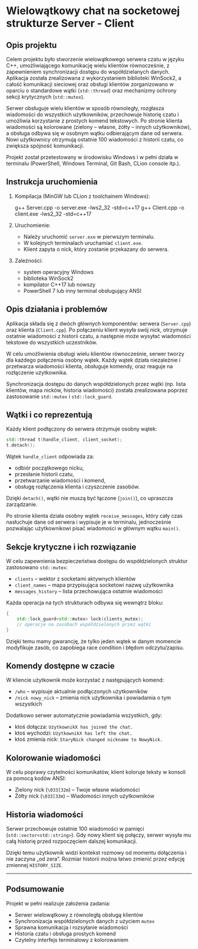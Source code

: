 # Wielowątkowy chat na socketowej strukturze Server - Client

## Opis projektu

Celem projektu było stworzenie wielowątkowego serwera czatu w języku C++, umożliwiającego komunikację wielu klientów równocześnie, z zapewnieniem synchronizacji dostępu do współdzielanych danych. Aplikacja została zrealizowana z wykorzystaniem biblioteki WinSock2, a całość komunikacji sieciowej oraz obsługi klientów zorganizowano w oparciu o standardowe wątki (`std::thread`) oraz mechanizmy ochrony sekcji krytycznych (`std::mutex`).

Serwer obsługuje wielu klientów w sposób równoległy, rozgłasza wiadomości do wszystkich użytkowników, przechowuje historię czatu i umożliwia korzystanie z prostych komend tekstowych. Po stronie klienta wiadomości są kolorowane (zielony – własne, żółty – innych użytkowników), a obsługa odbywa się w osobnym wątku odbierającym dane od serwera. Nowi użytkownicy otrzymują ostatnie 100 wiadomości z historii czatu, co zwiększa spójność komunikacji.

Projekt został przetestowany w środowisku Windows i w pełni działa w terminalu (PowerShell, Windows Terminal, Git Bash, CLion console itp.).

## Instrukcja uruchomienia

1. Kompilacja (MinGW lub CLion z toolchainem Windows):
   
   g++ Server.cpp -o server.exe -lws2_32 -std=c++17
   g++ Client.cpp -o client.exe -lws2_32 -std=c++17
   

2. Uruchomienie:
   - Należy uruchomić `server.exe` w pierwszym terminalu.
   - W kolejnych terminalach uruchamiać `client.exe`.
   - Klient zapyta o nick, który zostanie przekazany do serwera.

3. Zależności:
   - system operacyjny Windows
   - biblioteka WinSock2
   - kompilator C++17 lub nowszy
   - PowerShell 7 lub inny terminal obsługujący ANSI

## Opis działania i problemów

Aplikacja składa się z dwóch głównych komponentów: serwera (`Server.cpp`) oraz klienta (`Client.cpp`). Po połączeniu klient wysyła swój nick, otrzymuje ostatnie wiadomości z historii czatu, a następnie może wysyłać wiadomości tekstowe do wszystkich uczestników.

W celu umożliwienia obsługi wielu klientów równocześnie, serwer tworzy dla każdego połączenia osobny wątek. Każdy wątek działa niezależnie i przetwarza wiadomości klienta, obsługuje komendy, oraz reaguje na rozłączenie użytkownika.

Synchronizacja dostępu do danych współdzielonych przez wątki (np. lista klientów, mapa nicków, historia wiadomości) została zrealizowana poprzez zastosowanie `std::mutex` i `std::lock_guard`.

## Wątki i co reprezentują

Każdy klient podłączony do serwera otrzymuje osobny wątek:

```cpp
std::thread t(handle_client, client_socket);
t.detach();
```

Wątek `handle_client` odpowiada za:
- odbiór początkowego nicku,
- przesłanie historii czatu,
- przetwarzanie wiadomości i komend,
- obsługę rozłączenia klienta i czyszczenie zasobów.

Dzięki `detach()`, wątki nie muszą być łączone (`join()`), co upraszcza zarządzanie.

Po stronie klienta działa osobny wątek `receive_messages`, który cały czas nasłuchuje dane od serwera i wypisuje je w terminalu, jednocześnie pozwalając użytkownikowi pisać wiadomości w głównym wątku `main()`.

## Sekcje krytyczne i ich rozwiązanie

W celu zapewnienia bezpieczeństwa dostępu do współdzielonych struktur zastosowano `std::mutex`:

- `clients` – wektor z socketami aktywnych klientów
- `client_names` – mapa przypisująca socketowi nazwę użytkownika
- `messages_history` – lista przechowująca ostatnie wiadomości

Każda operacja na tych strukturach odbywa się wewnątrz bloku:

```cpp
{
    std::lock_guard<std::mutex> lock(clients_mutex);
    // operacje na zasobach współdzielonych przez wątki
}
```

Dzięki temu mamy gwarancję, że tylko jeden wątek w danym momencie modyfikuje zasób, co zapobiega race condition i błędom odczytu/zapisu.

## Komendy dostępne w czacie

W kliencie użytkownik może korzystać z następujących komend:

- `/who` – wypisuje aktualnie podłączonych użytkowników
- `/nick nowy_nick` – zmienia nick użytkownika i powiadamia o tym wszystkich

Dodatkowo serwer automatycznie powiadamia wszystkich, gdy:
- ktoś dołącza: `UżytkownikX has joined the chat.`
- ktoś wychodzi: `UżytkownikX has left the chat.`
- ktoś zmienia nick: `StaryNick changed nickname to NowyNick.`

## Kolorowanie wiadomości

W celu poprawy czytelności komunikatów, klient koloruje teksty w konsoli za pomocą kodów ANSI:

- Zielony nick (`\033[32m`) – Twoje własne wiadomości
- Żółty nick (`\033[33m`) – Wiadomości innych użytkowników

## Historia wiadomości

Serwer przechowuje ostatnie 100 wiadomości w pamięci (`std::vector<std::string>`). Gdy nowy klient się połączy, serwer wysyła mu całą historię przed rozpoczęciem dalszej komunikacji.

Dzięki temu użytkownik widzi kontekst rozmowy od momentu dołączenia i nie zaczyna „od zera”. Rozmiar historii można łatwo zmienić przez edycję zmiennej `HISTORY_SIZE`.

---

## Podsumowanie

Projekt w pełni realizuje założenia zadania:

- Serwer wielowątkowy z równoległą obsługą klientów
- Synchronizacja współdzielonych danych z użyciem `mutex`
- Sprawna komunikacja i rozsyłanie wiadomości
- Historia czatu i obsługa prostych komend
- Czytelny interfejs terminalowy z kolorowaniem
